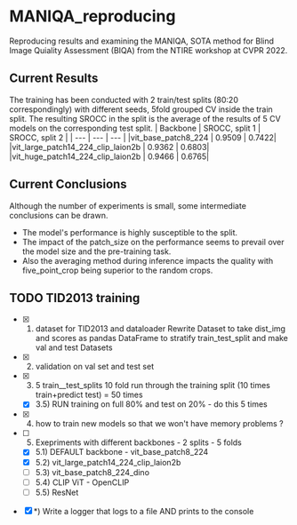 # MANIQA_reproducing
Reproducing results and examining the MANIQA, SOTA method for Blind Image Quiality Assessment (BIQA) from the NTIRE workshop at CVPR 2022.
## Current Results
The training has been conducted with 2 train/test splits (80:20 correspondingly) with different seeds, 5fold grouped CV inside the train split. The resulting SROCC in the split is the average of the results of 5 CV models on the corresponding test split.
| Backbone | SROCC, split 1 | SROCC, split 2 |
| --- | --- | --- |
|vit_base_patch8_224	| 0.9509	| 0.7422|
|vit_large_patch14_224_clip_laion2b |	0.9362 |	0.6803|
|vit_huge_patch14_224_clip_laion2b |	0.9466 |	0.6765|
## Current Conclusions
Although the number of experiments is small, some intermediate conclusions can be drawn.

- The model's performance is highly susceptible to the split. 
- The impact of the patch_size on the performance seems to prevail over the model size and the pre-training task.
- Also the averaging method during inference impacts the quality with five_point_crop being superior to the random crops.

## TODO TID2013 training 
- [x] 1) dataset for TID2013 and dataloader
 Rewrite Dataset to take dist_img and scores as pandas DataFrame to stratify train_test_split and make val and test Datasets
- [x] 2) validation on val set and test set 
- [x] 3) 5 train__test_splits  10 fold run through the training split (10  times train+predict test) = 50 times 
  - [x] 3.5) RUN training on full 80% and test on 20% - do this 5 times
- [x] 4) how to train new models so that we won't have memory problems ? 
- [ ] 5) Exepriments with different backbones - 2 splits - 5 folds
  - [x] 5.1) DEFAULT backbone - vit_base_patch8_224
  - [x] 5.2) vit_large_patch14_224_clip_laion2b  
  - [ ] 5.3) vit_base_patch8_224_dino 
  - [ ] 5.4) CLIP ViT - OpenCLIP
  - [ ] 5.5) ResNet
- [x] *) Write a logger that logs to a file AND prints to the console
 
